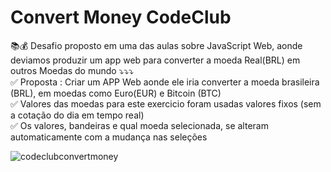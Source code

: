 # Convert Money CodeClub

📚💰 Desafio proposto em uma das aulas sobre JavaScript Web, aonde deviamos produzir um app web para converter a moeda Real(BRL) em outros Moedas do mundo ⤵⤵⤵ <br>
✅ Proposta : Criar um APP Web aonde ele iria converter a moeda brasileira (BRL), em moedas como Euro(EUR) e Bitcoin (BTC)  <br>
✅ Valores das moedas para este exercicio foram usadas valores fixos (sem a cotação do dia em tempo real)  <br>
✅ Os valores, bandeiras e qual moeda selecionada, se alteram automaticamente com a mudança nas seleções 

![codeclubconvertmoney](https://user-images.githubusercontent.com/87347314/143511215-47691aa9-7d4a-4865-991f-7dbb3dc0d876.png)

